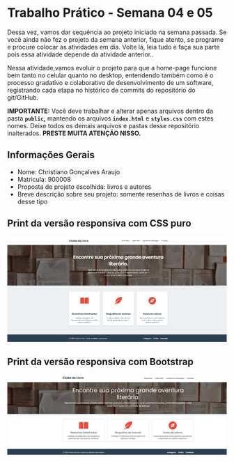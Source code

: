 # Trabalho Prático - Semana 04 e 05

Dessa vez, vamos dar sequência ao projeto iniciado na semana passada. Se você ainda não fez o projeto da semana anterior, fique atento, se programe e procure colocar as atividades em dia. Volte lá, leia tudo e faça sua parte pois essa atividade depende da atividade anterior..

Nessa atividade,vamos evoluir o projeto para que a home-page funcione bem tanto no celular quanto no desktop, entendendo também como é o processo gradativo e colaborativo de desenvolvimento de um software, registrando cada etapa no histórico de commits do repositório do git/GitHub.

**IMPORTANTE:** Você deve trabalhar e alterar apenas arquivos dentro da pasta **`public`,** mantendo os arquivos **`index.html`** e **`styles.css`** com estes nomes. Deixe todos os demais arquivos e pastas desse repositório inalterados. **PRESTE MUITA ATENÇÃO NISSO.**

## Informações Gerais

- Nome: Christiano Gonçalves Araujo
- Matricula: 900008
- Proposta de projeto escolhida: livros e autores
- Breve descrição sobre seu projeto: somente resenhas de livros e coisas desse tipo

## Print da versão responsiva com CSS puro

![O puro CSS](public/img/versao1.0.png)

## Print da versão responsiva com Bootstrap

![Bootstrap](public/img/versao2.0.png)
